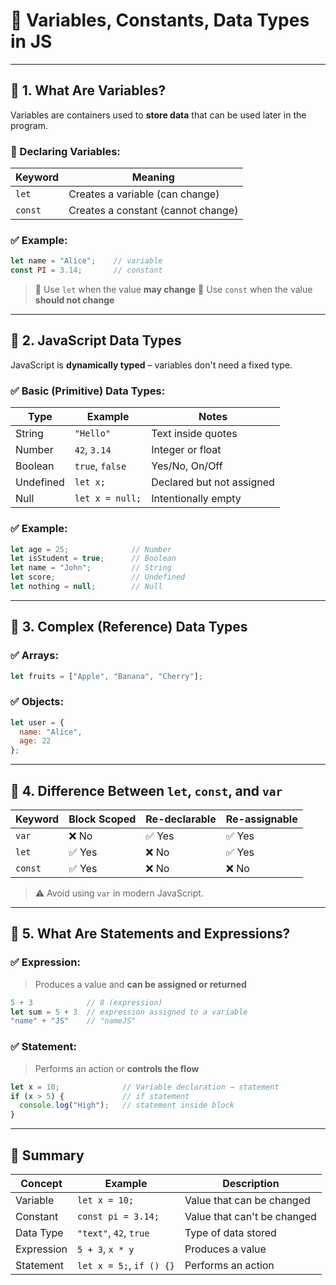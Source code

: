 # 📘 Variables, Constants, Data Types in JS

---

## 🧾 1. What Are Variables?

Variables are containers used to **store data** that can be used later in the program.

### 🔹 Declaring Variables:

| Keyword | Meaning                            |
| ------- | ---------------------------------- |
| `let`   | Creates a variable (can change)    |
| `const` | Creates a constant (cannot change) |

### ✅ Example:

```javascript
let name = "Alice";    // variable
const PI = 3.14;       // constant
```

> 🔸 Use `let` when the value **may change**
> 🔸 Use `const` when the value **should not change**

---

## 🧠 2. JavaScript Data Types

JavaScript is **dynamically typed** – variables don't need a fixed type.

### ✅ Basic (Primitive) Data Types:

| Type      | Example         | Notes                        |
| --------- | --------------- | ---------------------------- |
| String    | `"Hello"`       | Text inside quotes           |
| Number    | `42`, `3.14`    | Integer or float             |
| Boolean   | `true`, `false` | Yes/No, On/Off               |
| Undefined | `let x;`        | Declared but not assigned    |
| Null      | `let x = null;` | Intentionally empty          |


### ✅ Example:

```javascript
let age = 25;              // Number
let isStudent = true;      // Boolean
let name = "John";         // String
let score;                 // Undefined
let nothing = null;        // Null
```

---

## 🧩 3. Complex (Reference) Data Types

### ✅ Arrays:

```javascript
let fruits = ["Apple", "Banana", "Cherry"];
```

### ✅ Objects:

```javascript
let user = {
  name: "Alice",
  age: 22
};
```

---

## 📌 4. Difference Between `let`, `const`, and `var`

| Keyword | Block Scoped | Re-declarable | Re-assignable |
| ------- | ------------ | ------------- | ------------- |
| `var`   | ❌ No         | ✅ Yes         | ✅ Yes         |
| `let`   | ✅ Yes        | ❌ No          | ✅ Yes         |
| `const` | ✅ Yes        | ❌ No          | ❌ No          |

> ⚠️ Avoid using `var` in modern JavaScript.

---

## 💬 5. What Are Statements and Expressions?

### ✅ Expression:

> Produces a value and **can be assigned or returned**

```javascript
5 + 3            // 8 (expression)
let sum = 5 + 3  // expression assigned to a variable
"name" + "JS"    // "nameJS"
```

### ✅ Statement:

> Performs an action or **controls the flow**

```javascript
let x = 10;              // Variable declaration → statement
if (x > 5) {             // if statement
  console.log("High");   // statement inside block
}
```

---

## 📎 Summary

| Concept    | Example                  | Description                 |
| ---------- | ------------------------ | --------------------------- |
| Variable   | `let x = 10;`            | Value that can be changed   |
| Constant   | `const pi = 3.14;`       | Value that can't be changed |
| Data Type  | `"text"`, `42`, `true`   | Type of data stored         |
| Expression | `5 + 3`, `x * y`         | Produces a value            |
| Statement  | `let x = 5;`, `if () {}` | Performs an action          |
